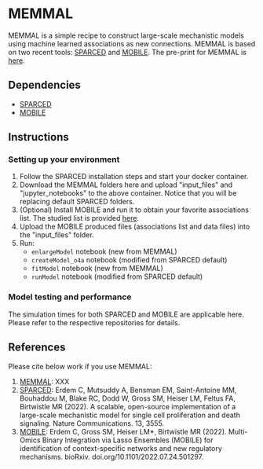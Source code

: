 # MEMMAL

MEMMAL is a simple recipe to construct large-scale mechanistic models using machine learned associations as new connections. MEMMAL is based on two recent tools: [SPARCED](https://github.com/birtwistlelab/SPARCED) and [MOBILE](https://github.com/cerdem12/MOBILE). The pre-print for MEMMAL is [here](http://cemale.people.clemson.edu/).


## Dependencies

- [SPARCED](https://github.com/birtwistlelab/SPARCED)
- [MOBILE](https://github.com/cerdem12/MOBILE)

## Instructions
### Setting up your environment

1. Follow the SPARCED installation steps and start your docker container.  
2. Download the MEMMAL folders here and upload "input_files" and "jupyter_notebooks" to the above container. Notice that you will be replacing default SPARCED folders.
3. (Optional) Install MOBILE and run it to obtain your favorite associations list. The studied list is provided [here](xxx).
4. Upload the MOBILE produced files (associations list and data files) into the "input_files" folder. 
5. Run: 
    - `enlargeModel` notebook (new from MEMMAL)
    - `createModel_o4a` notebook (modified from SPARCED default)
    - `fitModel` notebook (new from MEMMAL)
    - `runModel` notebook (modified from SPARCED default)

### Model testing and performance

The simulation times for both SPARCED and MOBILE are applicable here. Please refer to the respective repositories for details.

## References

Please cite below work if you use MEMMAL:
1. [MEMMAL](http://cemale.people.clemson.edu/): XXX
2. [SPARCED](https://rdcu.be/cP6tK): Erdem C, Mutsuddy A, Bensman EM, Saint-Antoine MM, Bouhaddou M, Blake RC, Dodd W, Gross SM, Heiser LM, Feltus FA, Birtwistle MR (2022). A scalable, open-source implementation of a large-scale mechanistic model for single cell proliferation and death signaling. Nature Communications. 13, 3555.
3. [MOBILE](https://www.biorxiv.org/content/10.1101/2022.07.24.501297v1.full): Erdem C, Gross SM, Heiser LM*, Birtwistle MR (2022). Multi-Omics Binary Integration via Lasso Ensembles (MOBILE) for identification of context-specific networks and new regulatory mechanisms. bioRxiv. doi.org/10.1101/2022.07.24.501297.

